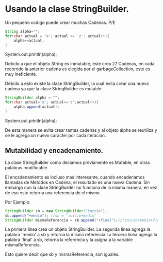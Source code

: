 # Usando la clase StringBuilder.

Un pequeño codigo puede crear muchas Cadenas.
P/E

```java
String alpha="";
for(char actual = 'a'; actual <= 'z'; actual++){
    alpha+=actual;
}
```

System.out.println(alpha);

Debido a que el objeto String es inmutable, este crea 27 Cadenas, en cada recorrido
la anterior cadena es elegida por el garbageCollection, esto es muy ineficiente.

Debido a esto existe la clase StringBuilder, la cual evita crear una nueva cadena ya que 
la clase StringBuilder es mutable.
```java
StringBuilder alpha = "";
for(char actual='a'; actual<='z';actual++){
    alpha.append(actual);
}
```

System.out.println(alpha);

De esta manera se evita crear tantas cadenas y al objeto alpha se reutiliza y se le agrega un 
nuevo caracter por cada iteración.

## Mutabilidad y encadenamiento.

La clase StringBuilder como deciamos previamente es Mutable, en otras palabras modificable.

El encadenamiento es incluso mas interesante, cuando encadenamos llamadas de Metodos en Cadena, el resultado
es una nueva Cadena. Sin embargo con la clase StringBuilder no funciona de la misma manera, en vez de eso 
este retorna una referencia de el mismo.

Por Ejemplo:
```java
StringBuilder sb = new StringBuilder("inicio");
sb.append("+medio"); //sb = "inicio+medio"
StringBuilder mismaReferencia = sb.append("+final");//"inicio+medio+final"
```

La primera linea crea un objeto StringBuilder.
La segunda linea agrega la palabra 'medio' a sb y retorna la misma referencia
La tercera linea agrega la palabra 'final' a sb, retorna la referencia y la asigna a la variable
mismaReferencia.

Esto quiere decir que sb y mismaReferencia, son iguales.


